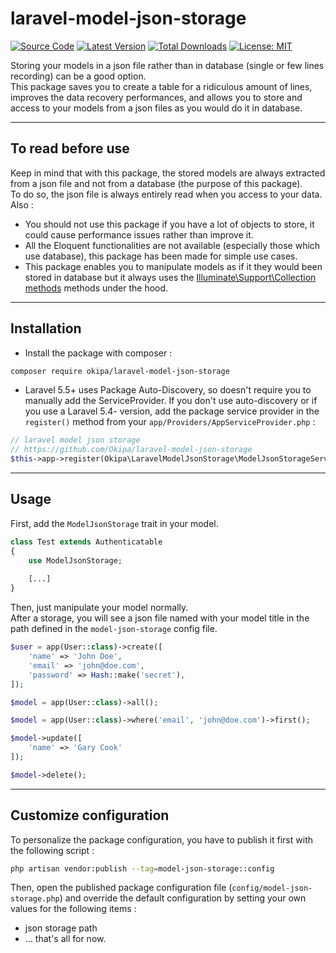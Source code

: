 # laravel-model-json-storage

[![Source Code](https://img.shields.io/badge/source-okipa/laravel--model--json--storage-blue.svg)](https://github.com/Okipa/laravel-model-json-storage)
[![Latest Version](https://img.shields.io/github/release/okipa/laravel-model-json-storage.svg?style=flat-square)](https://github.com/Okipa/laravel-model-json-storage/releases)
[![Total Downloads](https://img.shields.io/packagist/dt/okipa/laravel-model-json-storage.svg?style=flat-square)](https://packagist.org/packages/okipa/laravel-model-json-storage)
[![License: MIT](https://img.shields.io/badge/License-MIT-blue.svg)](https://opensource.org/licenses/MIT)

Storing your models in a json file rather than in database (single or few lines recording) can be a good option.  
This package saves you to create a table for a ridiculous amount of lines, improves the data recovery performances, and allows you to store and access to your models from a json files as you would do it in database.

------------------------------------------------------------------------------------------------------------------------

## To read before use
Keep in mind that with this package, the stored models are always extracted from a json file and not from a database (the purpose of this package).  
To do so, the json file is always entirely read when you access to your data.  
Also :
- You should not use this package if you have a lot of objects to store, it could cause performance issues rather than improve it.
- All the Eloquent functionalities are not available (especially those which use database), this package has been made for simple use cases.
- This package enables you to manipulate models as if it they would been stored in database but it always uses the [Illuminate\Support\Collection methods](https://laravel.com/docs/5.6/collections) methods under the hood.

------------------------------------------------------------------------------------------------------------------------

## Installation
- Install the package with composer :
```bash
composer require okipa/laravel-model-json-storage
```

- Laravel 5.5+ uses Package Auto-Discovery, so doesn't require you to manually add the ServiceProvider.
If you don't use auto-discovery or if you use a Laravel 5.4- version, add the package service provider in the `register()` method from your `app/Providers/AppServiceProvider.php` :
```php
// laravel model json storage
// https://github.com/Okipa/laravel-model-json-storage
$this->app->register(Okipa\LaravelModelJsonStorage\ModelJsonStorageServiceProvider::class);
```

------------------------------------------------------------------------------------------------------------------------

## Usage
First, add the `ModelJsonStorage` trait in your model.

```php
class Test extends Authenticatable
{
    use ModelJsonStorage;
    
    [...]
}
```

Then, just manipulate your model normally.  
After a storage, you will see a json file named with your model title in the path defined in the `model-json-storage` config file.

```php
$user = app(User::class)->create([
    'name' => 'John Doe',
    'email' => 'john@doe.com',
    'password' => Hash::make('secret'),
]);
```

```php
$model = app(User::class)->all();
```

```php
$model = app(User::class)->where('email', 'john@doe.com')->first();
```

```php
$model->update([
    'name' => 'Gary Cook'
]);
```

```php
$model->delete();
```

------------------------------------------------------------------------------------------------------------------------

## Customize configuration
To personalize the package configuration, you have to publish it first with the following script :
```bash
php artisan vendor:publish --tag=model-json-storage::config
```
Then, open the published package configuration file (`config/model-json-storage.php`) and override the default configuration by setting your own values for the following items :
- json storage path
- ... that's all for now.
